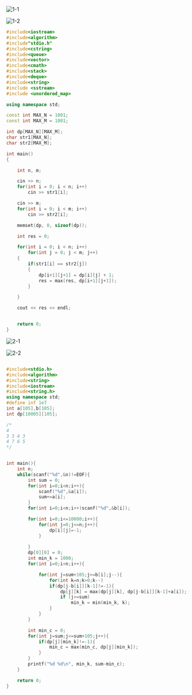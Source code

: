 

![1-1](/media/b3-542/0C3D65931B1CCAB5/TianfeiYu/Typora/imgs/2019笔试题/美团-算法-0911/1-1.png)

![1-2](/media/b3-542/0C3D65931B1CCAB5/TianfeiYu/Typora/imgs/2019笔试题/美团-算法-0911/1-2.png)



```c++
#include<iostream>
#include<algorithm>
#include"stdio.h"
#include<cstring>
#include<queue>
#include<vector>
#include<cmath>
#include<stack>
#include<deque>
#include<string>
#include <sstream>
#include <unordered_map>

using namespace std;

const int MAX_N = 1001;
const int MAX_M = 1001;

int dp[MAX_N][MAX_M];
char str1[MAX_N];
char str2[MAX_M];

int main()
{

    int n, m;

    cin >> n;
    for(int i = 0; i < n; i++)
        cin >> str1[i];

    cin >> m;
    for(int i = 0; i < m; i++)
        cin >> str2[i];

    memset(dp, 0, sizeof(dp));

    int res = 0;

    for(int i = 0; i < n; i++)
        for(int j = 0; j < m; j++)
    {
        if(str1[i] == str2[j])
        {
            dp[i+1][j+1] = dp[i][j] + 1;
            res = max(res, dp[i+1][j+1]);
        }

    }

    cout << res << endl;


    return 0;
}

```







![2-1](/media/b3-542/0C3D65931B1CCAB5/TianfeiYu/Typora/imgs/2019笔试题/美团-算法-0911/2-1.png)

![2-2](/media/b3-542/0C3D65931B1CCAB5/TianfeiYu/Typora/imgs/2019笔试题/美团-算法-0911/2-2.png)



```c++

#include<stdio.h>
#include<algorithm>
#include<string>
#include<iostream>
#include<string.h>
using namespace std;
#define inf 1e7
int a[105],b[105];
int dp[10005][105];

/*
4
3 3 4 3
4 7 6 5
*/


int main(){
    int n;
    while(scanf("%d",&n)!=EOF){
        int sum = 0;
        for(int i=0;i<n;i++){
            scanf("%d",&a[i]);
            sum+=a[i];
        }
        for(int i=0;i<n;i++)scanf("%d",&b[i]);

        for(int i=0;i<=10000;i++){
            for(int j=0;j<=n;j++){
                dp[i][j]=-1;
            }
            
        }
        dp[0][0] = 0;
        int min_k = 1000;
        for(int i=0;i<n;i++){

            for(int j=sum+105;j>=b[i];j--){
                for(int k=n;k>0;k--)
                if(dp[j-b[i]][k-1]!=-1){
                    dp[j][k] = max(dp[j][k], dp[j-b[i]][k-1]+a[i]);
                    if (j>=sum)
                        min_k = min(min_k, k);
                }
            }
        }

        int min_c = 0;
        for(int j=sum;j<=sum+105;j++){
            if(dp[j][min_k]!=-1){
                min_c = max(min_c, dp[j][min_k]);
            }
        }
        printf("%d %d\n", min_k, sum-min_c);
    }

    return 0;
} 
```





